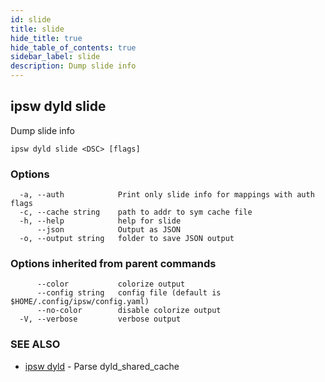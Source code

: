 ```yaml
---
id: slide
title: slide
hide_title: true
hide_table_of_contents: true
sidebar_label: slide
description: Dump slide info
---
```

## ipsw dyld slide

Dump slide info

```
ipsw dyld slide <DSC> [flags]
```

### Options

```
  -a, --auth            Print only slide info for mappings with auth flags
  -c, --cache string    path to addr to sym cache file
  -h, --help            help for slide
      --json            Output as JSON
  -o, --output string   folder to save JSON output
```

### Options inherited from parent commands

```
      --color           colorize output
      --config string   config file (default is $HOME/.config/ipsw/config.yaml)
      --no-color        disable colorize output
  -V, --verbose         verbose output
```

### SEE ALSO

* [ipsw dyld](/docs/cli/ipsw/dyld)	 - Parse dyld_shared_cache

